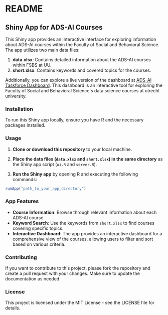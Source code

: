 # README

## Shiny App for ADS-AI Courses

This Shiny app provides an interactive interface for exploring information about ADS-AI courses within the Faculty of Social and Behavioral Science. The app utilizes two main data files:

1. **data.xlsx**: Contains detailed information about the ADS-AI courses within FSBS at UU.
2. **short.xlsx**: Contains keywords and covered topics for the courses.

Additionally, you can explore a live version of the dashboard at [ADS-AI Taskforce Dashboard](https://tshahedi.shinyapps.io/ads-ai-taskforce/). This dashboard is an interactive tool for exploring the Faculty of Social and Behavioral Science's data science courses at utrecht university.

### Installation

To run this Shiny app locally, ensure you have R and the necessary packages installed.

### Usage

1. **Clone or download this repository** to your local machine.

2. **Place the data files (`data.xlsx` and `short.xlsx`) in the same directory** as the Shiny app script (`ui.R` and `server.R`).

3. **Run the Shiny app** by opening R and executing the following commands:

```R
runApp("path_to_your_app_directory")
```

### App Features

- **Course Information**: Browse through relevant information about each ADS-AI course.
- **Keyword Search**: Use the keywords from `short.xlsx` to find courses covering specific topics.
- **Interactive Dashboard**: The app provides an interactive dashboard for a comprehensive view of the courses, allowing users to filter and sort based on various criteria.

### Contributing

If you want to contribute to this project, please fork the repository and create a pull request with your changes. Make sure to update the documentation as needed.

### License

This project is licensed under the MIT License - see the LICENSE file for details.
